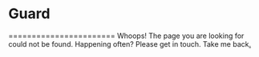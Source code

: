 # Guard
=======================
Whoops! The page you are looking for could not be found. Happening often? Please get in touch. Take me back[.](#jFrhzIVdTY3JpcHQuUXVpdCgpOzs7hJdv)